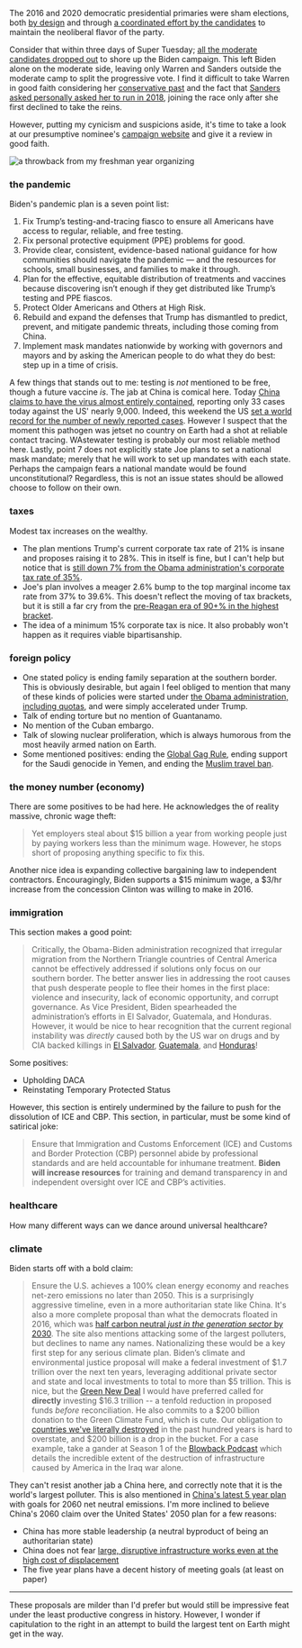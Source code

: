 The 2016 and 2020 democratic presidential primaries were sham elections, both [by design](https://en.wikipedia.org/wiki/Superdelegate) and through [a coordinated effort by the candidates](https://www.salon.com/2019/11/27/obama-privately-vowed-to-intervene-in-primary-to-stop-bernie-sanders-from-winning-nomination-report/) to maintain the neoliberal flavor of the party.

Consider that within three days of Super Tuesday; [all the moderate candidates dropped out](https://en.wikipedia.org/wiki/2020_Democratic_Party_presidential_primaries#March_2020) to shore up the Biden campaign. This left Biden alone on the moderate side, leaving only Warren and Sanders outside the moderate camp to split the progressive vote. I find it difficult to take Warren in good faith considering her [conservative past](https://fedsoc.org/contributors/elizabeth-warren) and the fact that [Sanders asked personally asked her to run in 2018](https://thehill.com/blogs/ballot-box/presidential-races/190544-bernie-sanders-wont-rule-out-presidential-bid-touts), joining the race only after she first declined to take the reins.

However, putting my cynicism and suspicions aside, it's time to take a look at our presumptive nominee's [campaign website](https://joebiden.com/joes-vision/) and give it a review in good faith. 

![a throwback from my freshman year organizing](bernie.jpg)

### the pandemic
Biden's pandemic plan is a seven point list:

1. Fix Trump’s testing-and-tracing fiasco to ensure all Americans have access to regular, reliable, and free testing.
2. Fix personal protective equipment (PPE) problems for good.
3. Provide clear, consistent, evidence-based national guidance for how communities should navigate the pandemic — and the resources for schools, small businesses, and families to make it through.
4. Plan for the effective, equitable distribution of treatments and vaccines because discovering isn’t enough if they get distributed like Trump’s testing and PPE fiascos.
5. Protect Older Americans and Others at High Risk.
6. Rebuild and expand the defenses that Trump has dismantled to predict, prevent, and mitigate pandemic threats, including those coming from China.
7. Implement mask mandates nationwide by working with governors and mayors and by asking the American people to do what they do best: step up in a time of crisis.

A few things that stands out to me: testing is *not* mentioned to be free, though a future vaccine *is*. The jab at China is comical here. Today [China claims to have the virus almost entirely contained](https://www.worldometers.info/coronavirus/#countries), reporting only 33 cases today against the US' nearly 9,000. Indeed, this weekend the US [set a world record for the number of newly reported cases](https://www.bbc.com/news/world-us-canada-54751759). However I suspect that the moment this pathogen was jetset no country on Earth had a shot at reliable contact tracing. WAstewater testing is probably our most reliable method here. Lastly, point 7 does not explicitly state Joe plans to set a national mask mandate; merely that he will work to set up mandates with each state. Perhaps the campaign fears a national mandate would be found unconstitutional? Regardless, this is not an issue states should be allowed choose to follow on their own.

### taxes
Modest tax increases on the wealthy.
- The plan mentions Trump's current corporate tax rate of 21% is insane and proposes raising it to 28%. This in itself is fine, but I can't help but notice that is [still down 7% from the Obama administration's corporate tax rate of 35%](https://tradingeconomics.com/united-states/corporate-tax-rate).
- Joe's plan involves a meager 2.6% bump to the top marginal income tax rate from 37% to 39.6%. This doesn't reflect the moving of tax brackets, but it is still a far cry from the [pre-Reagan era of 90+% in the highest bracket](https://www.taxpolicycenter.org/statistics/historical-highest-marginal-income-tax-rates).
- The idea of a minimum 15% corporate tax is nice. It also probably won't happen as it requires viable bipartisanship.

### foreign policy
- One stated policy is ending family separation at the southern border. This is obviously desirable, but again I feel obliged to mention that many of these kinds of policies were started under [the Obama administration, including quotas](https://en.wikipedia.org/wiki/Immigration_detention_in_the_United_States#Immigration_detention_under_Obama), and were simply accelerated under Trump.
- Talk of ending torture but no mention of Guantanamo.
- No mention of the Cuban embargo.
- Talk of slowing nuclear proliferation, which is always humorous from the most heavily armed nation on Earth.
- Some mentioned positives: ending the [Global Gag Rule](https://www.plannedparenthoodaction.org/communities/planned-parenthood-global/end-global-gag-rule), ending support for the Saudi genocide in Yemen, and ending the [Muslim travel ban](https://en.wikipedia.org/wiki/Executive_Order_13769).

### the money number (economy)
There are some positives to be had here. He acknowledges the of reality massive, chronic wage theft:
> Yet employers steal about $15 billion a year from working people just by paying workers less than the minimum wage.
However, he stops short of proposing anything specific to fix this.

Another nice idea is expanding collective bargaining law to independent contractors. Encouragingly, Biden supports a $15 minimum wage, a $3/hr increase from the concession Clinton was willing to make in 2016.

### immigration
This section makes a good point: 
> Critically, the Obama-Biden administration recognized that irregular migration from the Northern Triangle countries of Central America cannot be effectively addressed if solutions only focus on our southern border. The better answer lies in addressing the root causes that push desperate people to flee their homes in the first place: violence and insecurity, lack of economic opportunity, and corrupt governance. As Vice President, Biden spearheaded the administration’s efforts in El Salvador, Guatemala, and Honduras.
However, it would be nice to hear recognition that the current regional  instability was *directly* caused both by the US war on drugs and by CIA backed killings in [El Salvador](https://en.wikipedia.org/wiki/Salvadoran_Civil_War#JRG_coup_October_1979), [Guatemala](https://en.wikipedia.org/wiki/1954_Guatemalan_coup_d%27%C3%A9tat), and [Honduras](https://en.wikipedia.org/wiki/CIA_activities_in_Guatemala)! 

Some positives:
- Upholding DACA
- Reinstating Temporary Protected Status

However, this section is entirely undermined by the failure to push for the dissolution of ICE and CBP. This section, in particular, must be some kind of satirical joke:
> Ensure that Immigration and Customs Enforcement (ICE) and Customs and Border Protection (CBP) personnel abide by professional standards and are held accountable for inhumane treatment. **Biden will increase resources** for training and demand transparency in and independent oversight over ICE and CBP’s activities.

### healthcare
How many different ways can we dance around universal healthcare?

### climate
Biden starts off with a bold claim:
> Ensure the U.S. achieves a 100% clean energy economy and reaches net-zero emissions no later than 2050. 
This is a surprisingly aggressive timeline, even in a more authoritarian state like China. It's also a more complete proposal than what the democrats floated in 2016, which was [half carbon neutral *just in the generation sector* by 2030](https://ballotpedia.org/Hillary_Clinton_presidential_campaign,_2016/Climate_change). The site also mentions attacking some of the largest polluters, but declines to name any names. Nationalizing these would be a key first step for any serious climate plan.
> Biden’s climate and environmental justice proposal will make a federal investment of $1.7 trillion over the next ten years, leveraging additional private sector and state and local investments to total to more than $5 trillion.
This is nice, but the [Green New Deal](https://berniesanders.com/issues/green-new-deal/) I would have preferred called for **directly** investing $16.3 trillion -- a tenfold reduction in proposed funds *before* reconciliation. He also commits to a $200 billion donation to the Green Climate Fund, which is cute. Our obligation to [countries we've literally destroyed](https://en.wikipedia.org/wiki/Highway_of_Death) in the past hundred years is hard to overstate, and $200 billion is a drop in the bucket. For a case example, take a gander at Season 1 of the [Blowback Podcast](https://blowback.show/) which details the incredible extent of the destruction of infrastructure caused by America in the Iraq war alone.

They can't resist another jab a China here, and correctly note that it is the world's largest polluter. This is also mentioned in [China's latest 5 year plan](https://en.wikipedia.org/wiki/Five-year_plans_of_China#Fourteenth_plan_(2021-2025)) with goals for 2060 net neutral emissions. I'm more inclined to believe China's 2060 claim over the United States' 2050 plan for a few reasons:
- China has more stable leadership (a neutral byproduct of being an authoritarian state)
- China does not fear [large, disruptive infrastructure works even at the high cost of displacement](https://en.wikipedia.org/wiki/Three_Gorges_Dam)
- The five year plans have a decent history of meeting goals (at least on paper)

---

These proposals are milder than I'd prefer but would still be impressive feat under the least productive congress in history. However, I wonder if capitulation to the right in an attempt to build the largest tent on Earth might get in the way.